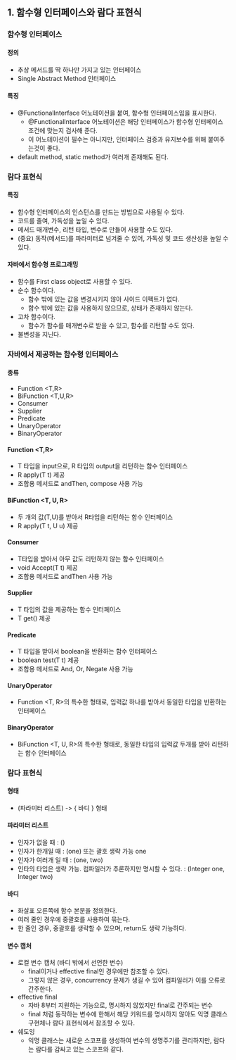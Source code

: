 
## 1. 함수형 인터페이스와 람다 표현식

### 함수형 인터페이스

#### 정의
- 추상 메서드를 딱 하나만 가지고 있는 인터페이스
- Single Abstract Method 인터페이스
  
#### 특징
- @FunctionalInterface 어노테이션을 붙여, 함수형 인터페이스임을 표시한다.
  - @FunctionalInterface 어노테이션은 해당 인터페이스가 함수형 인터페이스 조건에 맞는지 검사해 준다.
  - 이 어노테이션이 필수는 아니지만, 인터페이스 검증과 유지보수를 위해 붙여주는것이 좋다.
- default method, static method가 여러개 존재해도 된다.

### 람다 표현식

#### 특징
- 함수형 인터페이스의 인스턴스를 만드는 방법으로 사용될 수 있다.
- 코드를 줄여, 가독성을 높일 수 있다.
- 메서드 매개변수, 리턴 타입, 변수로 만들어 사용할 수도 있다.
- (중요) 동작(메서드)를 파라미터로 넘겨줄 수 있어, 가독성 및 코드 생산성을 높일 수 있다.

#### 자바에서 함수형 프로그래밍

- 함수를 First class object로 사용할 수 있다.
- 순수 함수이다.
  - 함수 밖에 있는 값을 변경시키지 않아 사이드 이펙트가 없다.
  - 함수 밖에 있는 값을 사용하지 않으므로, 상태가 존재하지 않는다. 
- 고차 함수이다.
  - 함수가 함수를 매개변수로 받을 수 있고, 함수를 리턴할 수도 있다.
- 불변성을 지닌다.

### 자바에서 제공하는 함수형 인터페이스

#### 종류

- Function <T,R>
- BiFunction <T,U,R>
- Consumer <T>
- Supplier <T>
- Predicate <T>
- UnaryOperator <T>
- BinaryOperator <T>

#### Function <T,R>

- T 타입을 input으로, R 타입의 output을 리턴하는 함수 인터페이스
- R apply(T t) 제공
- 조합용 메서드로 andThen, compose 사용 가능

#### BiFunction <T, U, R>

- 두 개의 값(T,U)를 받아서 R타입을 리턴하는 함수 인터페이스
- R apply(T t, U u) 제공

#### Consumer <T>

- T타입을 받아서 아무 값도 리턴하지 않는 함수 인터페이스
- void Accept(T t) 제공
- 조합용 메서드로 andThen 사용 가능

#### Supplier <T>

- T 타입의 값을 제공하는 함수 인터페이스
- T get() 제공

#### Predicate<T>

- T 타입을 받아서 boolean을 반환하는 함수 인터페이스
- boolean test(T t) 제공
- 조합용 메서드로 And, Or, Negate 사용 가능

#### UnaryOperator <T>

- Function <T, R>의 특수한 형태로, 입력값 하나를 받아서 동일한 타입을 반환하는 인터페이스

#### BinaryOperator <T>

- BiFunction <T, U, R>의 특수한 형태로, 동일한 타입의 입력값 두개를 받아 리턴하는 함수 인터페이스

### 람다 표현식

#### 형태

- (파라미터 리스트) -> { 바디 } 형태

#### 파라미터 리스트

- 인자가 없을 때 : ()
- 인자가 한개일 때 : (one) 또는 괄호 생략 가능 one
- 인자가 여러개 일 때 : (one, two)
- 인타의 타입은 생략 가능. 컴파일러가 추론하지만 명시할 수 있다. : (Integer one, Integer two)

#### 바디

- 화살표 오른쪽에 함수 본문을 정의한다.
- 여러 줄인 경우에 중괄호를 사용하여 묶는다.
- 한 줄인 경우, 중괄호를 생략할 수 있으며, return도 생략 가능하다.

#### 변수 캡처

- 로컬 변수 캡처 (바디 밖에서 선언한 변수)
  - final이거나 effective final인 경우에만 참조할 수 있다.
  - 그렇지 않은 경우, concurrency 문제가 생길 수 있어 컴파일러가 이를 오류로 간주한다.
- effective final
  - 자바 8부터 지원하는 기능으로, 명시하지 않았지만 final로 간주되는 변수
  - final 처럼 동작하는 변수에 한해서 해당 키워드를 명시하지 않아도 익명 클래스 구현체나 람다 표현식에서 참조할 수 있다.
- 쉐도잉
  - 익명 클래스는 새로운 스코프를 생성하여 변수의 생명주기를 관리하지만, 람다는 람다를 감싸고 있는 스코프와 같다.

